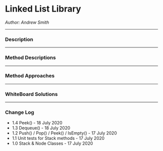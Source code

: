 # Linked List Library

*Author: Andrew Smith*

---
### Description

---

### Method Descriptions

---

### Method Approaches

---
### WhiteBoard Solutions


---
### Change Log

- 1.4 Peek() - 18 July 2020
- 1.3 Dequeue() - 18 July 2020
- 1.2 Push() / Pop() / Peek() / IsEmpty() - 17 July 2020
- 1.1 Unit tests for Stack methods - 17 July 2020
- 1.0 Stack & Node Classes - 17 July 2020
